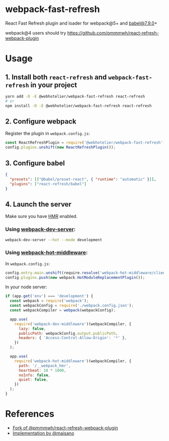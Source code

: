 # webpack-fast-refresh

React Fast Refresh plugin and loader for webpack@5+ and babel@7.9.0+

webpack@4 users should try https://github.com/pmmmwh/react-refresh-webpack-plugin

# Usage

## 1. Install both `react-refresh` and `webpack-fast-refresh` in your project

```bash
yarn add -D -E @webhotelier/webpack-fast-refresh react-refresh
# or
npm install -D -E @webhotelier/webpack-fast-refresh react-refresh
```

## 2. Configure webpack

Register the plugin in `webpack.config.js`:

```javascript
const ReactRefreshPlugin = require('@webhotelier/webpack-fast-refresh');
config.plugins.unshift(new ReactRefreshPlugin());
```

## 3. Configure babel

```json
{
  "presets": [["@babel/preset-react", { "runtime": "automatic" }]],
  "plugins": ["react-refresh/babel"]
}
```

## 4. Launch the server

Make sure you have [HMR](https://webpack.js.org/concepts/hot-module-replacement/) enabled.

### Using [webpack-dev-server](https://github.com/webpack/webpack-dev-server):

```bash
webpack-dev-server --hot --mode development
```

### Using [webpack-hot-middleware](https://github.com/webpack-contrib/webpack-hot-middleware):

In `webpack.config.js`:

```javascript
config.entry.main.unshift(require.resolve('webpack-hot-middleware/client'));
config.plugins.push(new webpack.HotModuleReplacementPlugin());
```

In your node server:

```javascript
if (app.get('env') === 'development') {
  const webpack = require('webpack');
  const webpackConfig = require('./webpack.config.json');
  const webpackCompiler = webpack(webpackConfig);

  app.use(
    require('webpack-dev-middleware')(webpackCompiler, {
      lazy: false,
      publicPath: webpackConfig.output.publicPath,
      headers: { 'Access-Control-Allow-Origin': '*' },
    })
  );

  app.use(
    require('webpack-hot-middleware')(webpackCompiler, {
      path: '/__webpack_hmr',
      heartbeat: 10 * 1000,
      noInfo: false,
      quiet: false,
    })
  );
}
```

# References

- [Fork of @pmmmwh/react-refresh-webpack-plugin](https://github.com/pmmmwh/react-refresh-webpack-plugin)
- [Implementation by @maisano](https://gist.github.com/maisano/441a4bc6b2954205803d68deac04a716)
